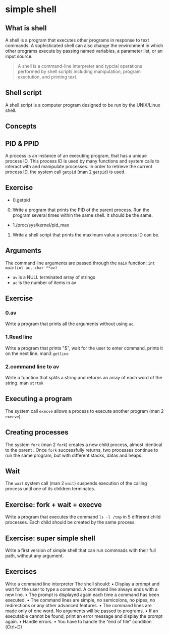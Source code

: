 # **simple shell**
## What is shell
A shell is a program that executes other programs in response to text commands. A sophisticated shell can also change the environment in which other programs execute by passing named variables, a parameter list, or an input source.
> A shell is a command-line interpreter and typcial operations performed by shell scripts including manipulation, program exectution, and printing text.
## Shell script
A shell script is a computer program designed to be run by the UNIX/Linux shell.
## Concepts

## PID & PPID
A process is an instance of an executing program, that has a unique process ID. This process ID is used by many functions and system calls to interact with and manipulate processes. In order to retrieve the current process ID, the system call `getpid` (man 2 `getpid`) is used.
## Exercise
- 0.getpid
0. Write a program that prints the PID of the parent process. Run the program several times within the same shell. It should be the same.
- 1./proc/sys/kernel/pid_max
1. Write a shell script that prints the maximum value a process ID can be.
## Arguments
The command line arguments are passed through the `main` function: `int main(int ac, char **av)`
- `av` is a NULL terminated array of strings
- `ac` is the number of items in av

## Exercise
### 0.av
Write a program that prints all the arguments without using `ac`.
### 1.Read line
Write a program that prints "$", wait for the user to enter command, prints it on the next line.
man3 `getline`
### 2.command line to av
Write a function that splits a string and returns an array of each word of the string.
man `strtok`

## Executing a program
The system call `execve` allows a process to execute another program (man 2 `execve`).
## Creating processes
The system `fork` (man 2 `fork`) creates a new child process, almost identical to the parent . Once `fork` successfully returns, two processes continue to run the same program, but with different stacks, datas and heaps.
## Wait
The `wait` system call (man 2 `wait`) suspends execution of the calling process until one of its children terminates.
## Exercise: fork + wait + execve
Write a program that executes the command `ls -l /tmp` in 5 different child processes. Each child should be created by the same process.

## Exercise: super simple shell
Write a first version of simple shell that can run commnads with their full path, without any argument.

## Exercises
Write a command line interpreter
The shell should: • Display a prompt and wait for the user to type a command. A command line always ends with a new line. • The prompt is displayed again each time a command has been executed. • The command lines are simple, no semicolons, no pipes, no redirections or any other advanced features. • The command lines are made only of one word. No arguments will be passed to programs. • If an executable cannot be found, print an error message and display the prompt again. • Handle errors. • You have to handle the “end of file” condition (Ctrl+D)

